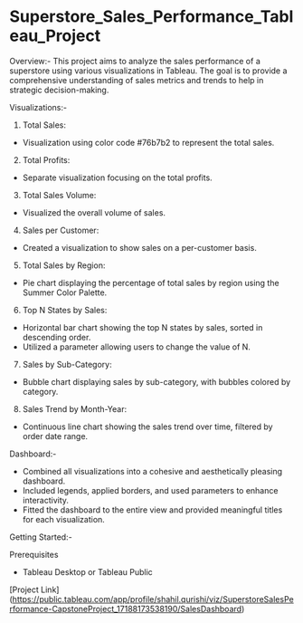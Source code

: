 # Superstore_Sales_Performance_Tableau_Project

Overview:-
This project aims to analyze the sales performance of a superstore using various visualizations in Tableau. The goal is to provide a comprehensive understanding of sales metrics and trends to help in strategic decision-making.

Visualizations:- 

1) Total Sales:
  - Visualization using color code #76b7b2 to represent the total sales.
2) Total Profits:
  - Separate visualization focusing on the total profits.
3) Total Sales Volume:
  - Visualized the overall volume of sales.
4) Sales per Customer:
  - Created a visualization to show sales on a per-customer basis.
5) Total Sales by Region:
  - Pie chart displaying the percentage of total sales by region using the Summer Color Palette.
6) Top N States by Sales:
  - Horizontal bar chart showing the top N states by sales, sorted in descending order.
  - Utilized a parameter allowing users to change the value of N.
7) Sales by Sub-Category:
  - Bubble chart displaying sales by sub-category, with bubbles colored by category.
8) Sales Trend by Month-Year:
  - Continuous line chart showing the sales trend over time, filtered by order date range.

Dashboard:- 
  - Combined all visualizations into a cohesive and aesthetically pleasing dashboard.
  - Included legends, applied borders, and used parameters to enhance interactivity.
  - Fitted the dashboard to the entire view and provided meaningful titles for each visualization.

Getting Started:- 

Prerequisites
  - Tableau Desktop or Tableau Public

[Project Link] (https://public.tableau.com/app/profile/shahil.qurishi/viz/SuperstoreSalesPerformance-CapstoneProject_17188173538190/SalesDashboard)
